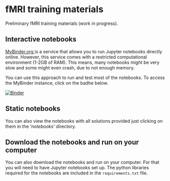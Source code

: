 # fMRI training materials
Preliminary fMRI training materials (work in progress). 

## Interactive notebooks
[MyBinder.org ](https://mybinder.org) is a service that allows you to run Jupyter notebooks directly online. However, this service comes with a restricted computational environment (1-2GB of RAM). This means, many notebooks might be very slow and some might even crash, due to not enough memory.

You can use this approach to run and test most of the notebooks. To access the MyBinder instance, click on the badhe below.

[![Binder](https://mybinder.org/badge_logo.svg)](https://mybinder.org/v2/gh/dcdace/fMRI_training/e0f0faba40427aad380fb8a89094dfb80341c6ce)

## Static notebooks
You can also view the notebooks with all solutions provided just clicking on them in the *'notebooks'* directory. 

## Download the notebooks and run on your computer
You can also download the notebooks and run on your computer. For that you will need to have Jupyter notebooks set up. The python libraries required for the notebooks are included in the `requirements.txt` file. 